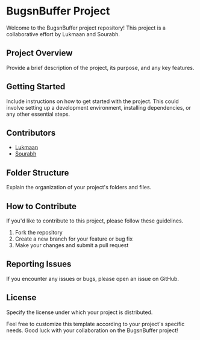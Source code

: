 # BugsnBuffer Project

Welcome to the BugsnBuffer project repository! This project is a collaborative effort by Lukmaan and Sourabh.

## Project Overview

Provide a brief description of the project, its purpose, and any key features.

## Getting Started

Include instructions on how to get started with the project. This could involve setting up a development environment, installing dependencies, or any other essential steps.

## Contributors

- [Lukmaan](https://github.com/lukmaann)
- [Sourabh](https://github.com/sourabh)

## Folder Structure

Explain the organization of your project's folders and files.

## How to Contribute

If you'd like to contribute to this project, please follow these guidelines.

1. Fork the repository
2. Create a new branch for your feature or bug fix
3. Make your changes and submit a pull request

## Reporting Issues

If you encounter any issues or bugs, please open an issue on GitHub.

## License

Specify the license under which your project is distributed.

Feel free to customize this template according to your project's specific needs. Good luck with your collaboration on the BugsnBuffer project!
